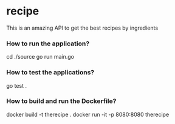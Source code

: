 # recipe
This is an amazing API to get the best recipes by ingredients 

### How to run the application?
cd ./source
go run main.go 

### How to test the applications?
go test .

### How to build and run the Dockerfile?
docker build -t therecipe .
docker run -it -p 8080:8080 therecipe

